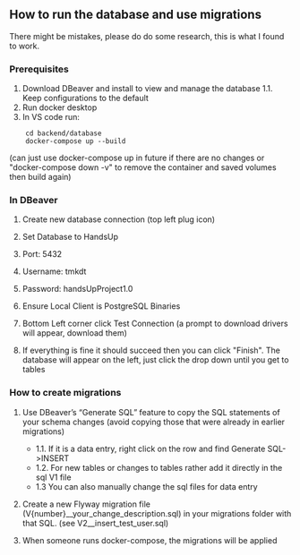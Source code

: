 ## How to run the database and use migrations
There might be mistakes, please do do some research, this is what I found to work.

### Prerequisites
1. Download DBeaver and install to view and manage the database
    1.1. Keep configurations to the default
2. Run docker desktop
3. In VS code run:

```
    cd backend/database
    docker-compose up --build 
```
(can just use docker-compose up in future if there are no   changes or "docker-compose down -v" to remove the container and saved volumes then build again)

### In DBeaver
1. Create new database connection (top left plug icon)

2. Set Database to HandsUp

3. Port: 5432
4. Username: tmkdt
5. Password: handsUpProject1.0
6. Ensure Local Client is PostgreSQL Binaries
7. Bottom Left corner click Test Connection (a prompt to download drivers will appear, download them)
8. If everything is fine it should succeed then you can click "Finish". The database will appear on the left, just click the drop down until you get to tables

### How to create migrations
1. Use DBeaver’s “Generate SQL” feature to copy the SQL statements of your schema changes (avoid copying those that were already in earlier migrations)
    - 1.1. If it is a data entry, right click on the row and find Generate SQL->INSERT
    - 1.2. For new tables or changes to tables rather add it directly in the sql V1 file
    - 1.3 You can also manually change the sql files for data entry

2. Create a new Flyway migration file (V{number}__your_change_description.sql) in your migrations folder with that SQL. (see V2__insert_test_user.sql)

3. When someone runs docker-compose, the migrations will be applied

